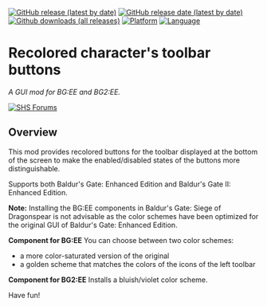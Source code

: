 [![GitHub release (latest by date)](https://img.shields.io/github/v/release/Argent77/A7-recoloredbuttons?color=darkred&include_prereleases&label=latest%20release)](https://GitHub.com/Argent77/A7-recoloredbuttons/releases/latest)
[![GitHub release date (latest by date)](https://img.shields.io/github/release-date/Argent77/A7-recoloredbuttons?color=gold)](https://GitHub.com/Argent77/A7-recoloredbuttons/releases/latest)
[![Github downloads (all releases)](https://img.shields.io/github/downloads/Argent77/A7-recoloredbuttons/total.svg?color=blueviolet)](https://GitHub.com/Argent77/A7-recoloredbuttons/releases)
[![Platform](https://img.shields.io/static/v1?label=platform&message=Windows%20%7C%20macOS%20%7C%20Linux&color=informational)](https://GitHub.com/Argent77/A7-recoloredbuttons/releases/latest)
[![Language](https://img.shields.io/static/v1?label=language&message=English%20%7C%20German%20%7C%20Polish&color=limegreen)]()

# Recolored character's toolbar buttons
*A GUI mod for BG:EE and BG2:EE.*

[![SHS Forums](https://img.shields.io/static/v1?label=Discussion&message=SHS%20Forums&color=951514&labelColor=eee&style=flat)](http://www.shsforums.net/topic/57057-mod-recolored-toolbar-buttons-for-bgee-bg2ee/)

## Overview

This mod provides recolored buttons for the toolbar displayed at the bottom of the screen to make the enabled/disabled states of the buttons more distinguishable.

Supports both Baldur's Gate: Enhanced Edition and Baldur's Gate II: Enhanced Edition.

**Note:** Installing the BG:EE components in Baldur's Gate: Siege of Dragonspear is not advisable as the color schemes have been optimized for the original GUI of Baldur's Gate: Enhanced Edition.

**Component for BG:EE**
You can choose between two color schemes:
- a more color-saturated version of the original
- a golden scheme that matches the colors of the icons of the left toolbar

**Component for BG2:EE**
Installs a bluish/violet color scheme.

Have fun!
